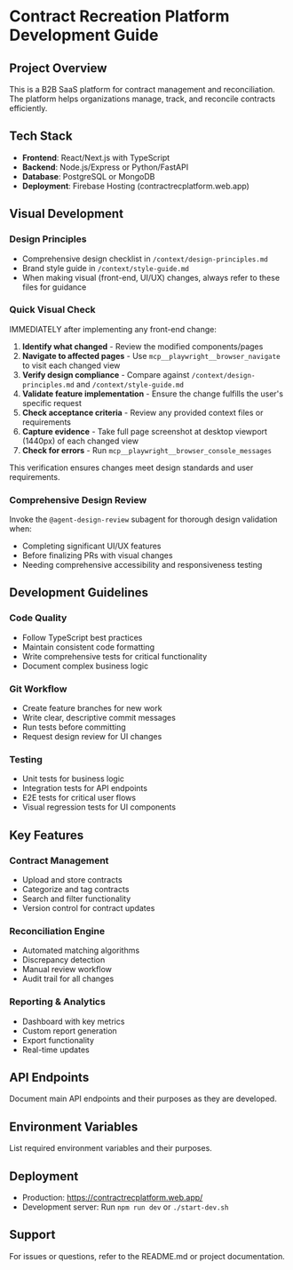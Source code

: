 # Contract Recreation Platform Development Guide

## Project Overview
This is a B2B SaaS platform for contract management and reconciliation. The platform helps organizations manage, track, and reconcile contracts efficiently.

## Tech Stack
- **Frontend**: React/Next.js with TypeScript
- **Backend**: Node.js/Express or Python/FastAPI
- **Database**: PostgreSQL or MongoDB
- **Deployment**: Firebase Hosting (contractrecplatform.web.app)

## Visual Development

### Design Principles
- Comprehensive design checklist in `/context/design-principles.md`
- Brand style guide in `/context/style-guide.md`
- When making visual (front-end, UI/UX) changes, always refer to these files for guidance

### Quick Visual Check
IMMEDIATELY after implementing any front-end change:
1. **Identify what changed** - Review the modified components/pages
2. **Navigate to affected pages** - Use `mcp__playwright__browser_navigate` to visit each changed view
3. **Verify design compliance** - Compare against `/context/design-principles.md` and `/context/style-guide.md`
4. **Validate feature implementation** - Ensure the change fulfills the user's specific request
5. **Check acceptance criteria** - Review any provided context files or requirements
6. **Capture evidence** - Take full page screenshot at desktop viewport (1440px) of each changed view
7. **Check for errors** - Run `mcp__playwright__browser_console_messages`

This verification ensures changes meet design standards and user requirements.

### Comprehensive Design Review
Invoke the `@agent-design-review` subagent for thorough design validation when:
- Completing significant UI/UX features
- Before finalizing PRs with visual changes
- Needing comprehensive accessibility and responsiveness testing

## Development Guidelines

### Code Quality
- Follow TypeScript best practices
- Maintain consistent code formatting
- Write comprehensive tests for critical functionality
- Document complex business logic

### Git Workflow
- Create feature branches for new work
- Write clear, descriptive commit messages
- Run tests before committing
- Request design review for UI changes

### Testing
- Unit tests for business logic
- Integration tests for API endpoints
- E2E tests for critical user flows
- Visual regression tests for UI components

## Key Features

### Contract Management
- Upload and store contracts
- Categorize and tag contracts
- Search and filter functionality
- Version control for contract updates

### Reconciliation Engine
- Automated matching algorithms
- Discrepancy detection
- Manual review workflow
- Audit trail for all changes

### Reporting & Analytics
- Dashboard with key metrics
- Custom report generation
- Export functionality
- Real-time updates

## API Endpoints
Document main API endpoints and their purposes as they are developed.

## Environment Variables
List required environment variables and their purposes.

## Deployment
- Production: https://contractrecplatform.web.app/
- Development server: Run `npm run dev` or `./start-dev.sh`

## Support
For issues or questions, refer to the README.md or project documentation.